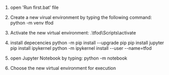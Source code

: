 1. open 'Run first.bat' file

2. Create a new virual environment by typing  the following command:
python -m venv tfod

3. Activate the new virtual environment:
.\tfod\Scripts\activate

4. install depecencies
python -m pip install --upgrade pip
pip install jupyter
pip install ipykernel
python -m ipykernel install --user --name=tfod


5. open Jupyter Notebook by typing:
python -m notebook

6. Choose the new virtual environment for execution